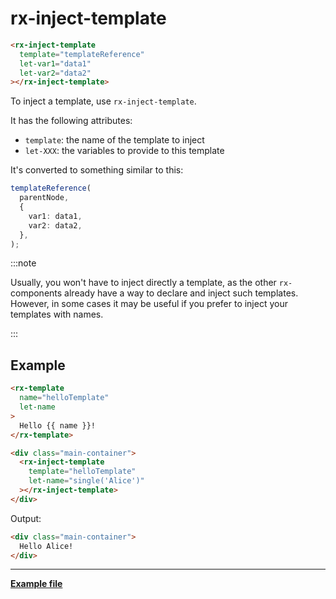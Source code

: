 # rx-inject-template

```html
<rx-inject-template
  template="templateReference"
  let-var1="data1"
  let-var2="data2"
></rx-inject-template>
```

To inject a template, use `rx-inject-template`.

It has the following attributes:

- `template`: the name of the template to inject
- `let-XXX`: the variables to provide to this template

It's converted to something similar to this:

```ts
templateReference(
  parentNode,
  {
    var1: data1,
    var2: data2,
  },
);
```

:::note

Usually, you won't have to inject directly a template, as the other `rx-` components already have a way to declare and inject such templates.
However, in some cases it may be useful if you prefer to inject your templates with names.

:::

## Example

```html
<rx-template
  name="helloTemplate"
  let-name
>
  Hello {{ name }}!
</rx-template>

<div class="main-container">
  <rx-inject-template
    template="helloTemplate"
    let-name="single('Alice')"
  ></rx-inject-template>
</div>
```

Output:

```html
<div class="main-container">
  Hello Alice!
</div>
```

---

**[Example file](https://github.com/lirx-js/dom-examples/tree/main/src/syntax/rx-inject-template/component/rx-inject-template-example.component.ts)**

